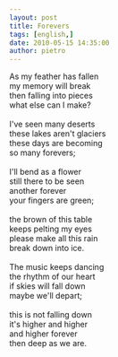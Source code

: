 ```yaml
---
layout: post
title: Forevers
tags: [english,]
date: 2010-05-15 14:35:00
author: pietro
---
```

As my feather has fallen<br/>my memory will break<br/>then falling into pieces<br/>what else can I make?<br/><br/>I've seen many deserts<br/>these lakes aren't glaciers<br/>these days are becoming<br/>so many forevers;<br/><br/>I'll bend as a flower<br/>still there to be seen<br/>another forever<br/>your fingers are green;<br/><br/>the brown of this table<br/>keeps pelting my eyes<br/>please make all this rain<br/>break down into ice.<br/><br/>The music keeps dancing<br/>the rhythm of our heart<br/>if skies will fall down<br/>maybe we'll depart;<br/><br/>this is not falling down<br/>it's higher and higher<br/>and higher forever<br/>then deep as we are.

